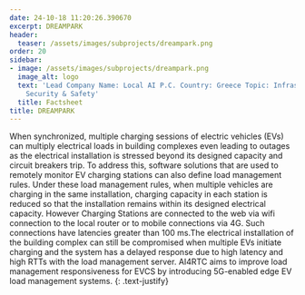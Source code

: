 ```yaml
---
date: 24-10-18 11:20:26.390670
excerpt: DREAMPARK
header:
  teaser: /assets/images/subprojects/dreampark.png
order: 20
sidebar:
- image: /assets/images/subprojects/dreampark.png
  image_alt: logo
  text: 'Lead Company Name: Local AI P.C. Country: Greece Topic: Infrastructure, Transportation,
    Security & Safety'
  title: Factsheet
title: DREAMPARK
---
```

When synchronized, multiple charging sessions of electric vehicles (EVs) can multiply electrical loads in building complexes even leading to outages as the electrical installation is stressed beyond its designed capacity and circuit breakers trip. To address this, software solutions that are used to remotely monitor EV charging stations can also define load management rules. Under these load management rules, when multiple vehicles are charging in the same installation, charging capacity in each station is reduced so that the installation remains within its designed electrical capacity. However Charging Stations are connected to the web via wifi connection to the local router or to mobile connections via 4G. Such connections have latencies greater than 100 ms.The electrical installation of the building complex can still be compromised when multiple EVs initiate charging and the system has a delayed response due to high latency and high RTTs with the load management server. AI4RTC aims to improve load management responsiveness for EVCS by introducing 5G-enabled edge EV load management systems.
{: .text-justify}


